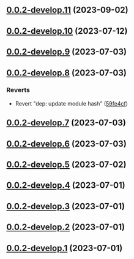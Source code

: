 ## [0.0.2-develop.11](https://git.lumeweb.com/LumeWeb/kernel-peer-discovery-client/compare/v0.0.2-develop.10...v0.0.2-develop.11) (2023-09-02)

## [0.0.2-develop.10](https://git.lumeweb.com/LumeWeb/kernel-peer-discovery-client/compare/v0.0.2-develop.9...v0.0.2-develop.10) (2023-07-12)

## [0.0.2-develop.9](https://git.lumeweb.com/LumeWeb/kernel-peer-discovery-client/compare/v0.0.2-develop.8...v0.0.2-develop.9) (2023-07-03)

## [0.0.2-develop.8](https://git.lumeweb.com/LumeWeb/kernel-peer-discovery-client/compare/v0.0.2-develop.7...v0.0.2-develop.8) (2023-07-03)


### Reverts

* Revert "dep: update module hash" ([59fe4cf](https://git.lumeweb.com/LumeWeb/kernel-peer-discovery-client/commit/59fe4cfc9f311432e71acc94925d5eab889f861b))

## [0.0.2-develop.7](https://git.lumeweb.com/LumeWeb/kernel-peer-discovery-client/compare/v0.0.2-develop.6...v0.0.2-develop.7) (2023-07-03)

## [0.0.2-develop.6](https://git.lumeweb.com/LumeWeb/kernel-peer-discovery-client/compare/v0.0.2-develop.5...v0.0.2-develop.6) (2023-07-03)

## [0.0.2-develop.5](https://git.lumeweb.com/LumeWeb/kernel-peer-discovery-client/compare/v0.0.2-develop.4...v0.0.2-develop.5) (2023-07-02)

## [0.0.2-develop.4](https://git.lumeweb.com/LumeWeb/kernel-peer-discovery-client/compare/v0.0.2-develop.3...v0.0.2-develop.4) (2023-07-01)

## [0.0.2-develop.3](https://git.lumeweb.com/LumeWeb/kernel-peer-discovery-client/compare/v0.0.2-develop.2...v0.0.2-develop.3) (2023-07-01)

## [0.0.2-develop.2](https://git.lumeweb.com/LumeWeb/kernel-peer-discovery-client/compare/v0.0.2-develop.1...v0.0.2-develop.2) (2023-07-01)

## [0.0.2-develop.1](https://git.lumeweb.com/LumeWeb/kernel-peer-discovery-client/compare/v0.0.1...v0.0.2-develop.1) (2023-07-01)
